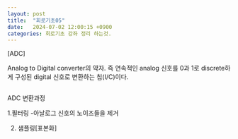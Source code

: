 ```yaml
---
layout: post
title:  "회로기초05"
date:   2024-07-02 12:00:15 +0900
categories: 회로기초 강좌 정리 하는것. 
---
```


[ADC]

Analog to Digital converter의 약자. 
즉 연속적인 analog 신호를 0과 1로 discrete하게 구성된 digital 신호로 변환하는 칩(I/C)이다.

<div class="img_row">
	<img class="col one" src="{{ site.baseurl }}/img/post/03_pcbBasic/img_07.jpg
	" alt="" title="ADC"/>
</div>


ADC 변환과정

1.필터링
 -아날로그 신호의 노이즈들을 제거 
 
2. 샘플링[표본화]
